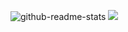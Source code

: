 ![github-readme-stats](https://github-readme-stats.vercel.app/api?username=yvictor&count_private=true&include_all_commits=true)
![](https://hit.yhype.me/github/profile?user_id=8242025)
<!--
### Hi there 👋
**Yvictor/Yvictor** is a ✨ _special_ ✨ repository because its `README.md` (this file) appears on your GitHub profile.

Here are some ideas to get you started:

- 🔭 I’m currently working on ...
- 🌱 I’m currently learning ...
- 👯 I’m looking to collaborate on ...
- 🤔 I’m looking for help with ...
- 💬 Ask me about ...
- 📫 How to reach me: ...
- 😄 Pronouns: ...
- ⚡ Fun fact: ...
-->
